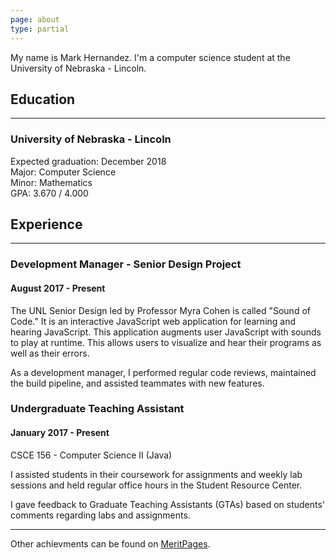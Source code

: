 ```yaml
---
page: about
type: partial
---
```


My name is Mark Hernandez. I'm a computer science student at the University of Nebraska - Lincoln.

## Education

---

### University of Nebraska - Lincoln

Expected graduation: December 2018<br />
Major: Computer Science<br />
Minor: Mathematics<br />
GPA: 3.670 / 4.000

## Experience

---

### Development Manager - Senior Design Project

#### August 2017 - Present

The UNL Senior Design led by Professor Myra Cohen is called "Sound of Code." It is an interactive JavaScript web application for learning and hearing JavaScript. This application augments user JavaScript with sounds to play at runtime. This allows users to visualize and hear their programs as well as their errors.

As a development manager, I performed regular code reviews, maintained the build pipeline, and assisted teammates with new features.

### Undergraduate Teaching Assistant

#### January 2017 - Present

CSCE 156 - Computer Science II (Java)

I assisted students in their coursework for assignments and weekly lab sessions and held regular office hours in the Student Resource Center.

I gave feedback to Graduate Teaching Assistants (GTAs) based on students' comments regarding labs and assignments.

---

Other achievments can be found on [MeritPages](https://meritpages.com/MarkHernandez).
